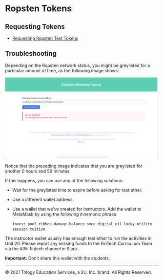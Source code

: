 # Ropsten Tokens

## Requesting Tokens

* [Requesting Ropsten Test Tokens](../Supplemental/getting-ropsten-tokens.md)

## Troubleshooting

Depending on the Ropsten network status, you might be greylisted for a particular amount of time, as the following image shows:

![Ropsten - 2](Images/ropsten-2.png)

Notice that the preceding image indicates that you are greylisted for another 0 hours and 59 minutes.

If this happens, you can use any of the following solutions:

* Wait for the greylisted time to expire before asking for test ether.

* Use a different wallet address.

* Use a wallet that we’ve created for instructors. Add the wallet to MetaMask by using the following mnemonic phrase:

  `invest pool ribbon damage balance once digital oil lucky utility session tuition`

The instructor wallet usually has enough test ether to run the activities in Unit 20. Please report any missing funds to the FinTech Curriculum Team via the #05-fintech channel in Slack.

**Important:** Don’t share this wallet with the students.

---

© 2021 Trilogy Education Services, a 2U, Inc. brand. All Rights Reserved.
